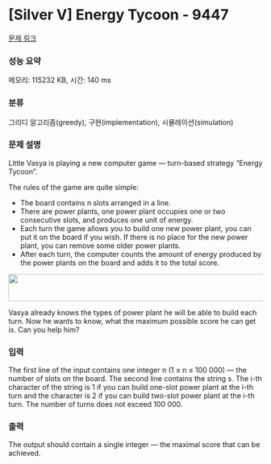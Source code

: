 # [Silver V] Energy Tycoon - 9447 

[문제 링크](https://www.acmicpc.net/problem/9447) 

### 성능 요약

메모리: 115232 KB, 시간: 140 ms

### 분류

그리디 알고리즘(greedy), 구현(implementation), 시뮬레이션(simulation)

### 문제 설명

<p>Little Vasya is playing a new computer game — turn-based strategy “Energy Tycoon”.</p>

<p>The rules of the game are quite simple:</p>

<ul>
	<li>The board contains n slots arranged in a line.</li>
	<li>There are power plants, one power plant occupies one or two consecutive slots, and produces one unit of energy.</li>
	<li>Each turn the game allows you to build one new power plant, you can put it on the board if you wish. If there is no place for the new power plant, you can remove some older power plants.</li>
	<li>After each turn, the computer counts the amount of energy produced by the power plants on the board and adds it to the total score.</li>
</ul>

<p style="text-align: center;"><img alt="" src="" style="height:54px; width:545px"></p>

<p>Vasya already knows the types of power plant he will be able to build each turn. Now he wants to know, what the maximum possible score he can get is. Can you help him?</p>

### 입력 

 <p>The first line of the input contains one integer n (1 ≤ n ≤ 100 000) — the number of slots on the board. The second line contains the string s. The i-th character of the string is 1 if you can build one-slot power plant at the i-th turn and the character is 2 if you can build two-slot power plant at the i-th turn. The number of turns does not exceed 100 000.</p>

### 출력 

 <p>The output should contain a single integer — the maximal score that can be achieved.</p>

